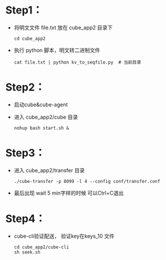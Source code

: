 
# Step1：

* 将明文文件 file.txt 放在 cube_app2 目录下

    ```
    cd cube_app2
    ```

* 执行 python 脚本，明文转二进制文件

    ```
    cat file.txt | python kv_to_seqfile.py  # 当前目录
    ```

# Step2：

* 启动cube&cube-agent

* 进入 cube_app2/cube 目录

    ```
    nohup bash start.sh &
    ```

# Step3：

* 进入 cube_app2/transfer 目录

    ```
    ./cube-transfer -p 8099 -l 4 --config conf/transfer.conf
    ```

* 最后出现 wait 5 min字样的时候 可以Ctrl+C退出

# Step4：

* cube-cli验证配送， 验证key在keys_10 文件

    ```
    cd cube_app2/cube-cli
    sh seek.sh
    ```


